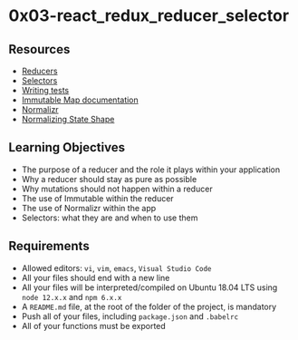 # 0x03-react_redux_reducer_selector

## Resources
- [Reducers](https://intranet.hbtn.io/rltoken/7qO8me8bdh1TdcO7tctP-w)
- [Selectors](https://intranet.hbtn.io/rltoken/8q-Y1bQWpGY5hvsK8z1_8g)
- [Writing tests](https://intranet.hbtn.io/rltoken/8XonDykAxg_W0zuLBoJI3g)
- [Immutable Map documentation](https://intranet.hbtn.io/rltoken/iAtRhrjVfu6wBsqMkfl08Q)
- [Normalizr](https://intranet.hbtn.io/rltoken/NgbMM7YPTslSszv-FceX8A)
- [Normalizing State Shape](https://intranet.hbtn.io/rltoken/9NScrx_cQ57BXZcrVYYyRA)
  
## Learning Objectives
- The purpose of a reducer and the role it plays within your application
- Why a reducer should stay as pure as possible
- Why mutations should not happen within a reducer
- The use of Immutable within the reducer
- The use of Normalizr within the app
- Selectors: what they are and when to use them
  
## Requirements
- Allowed editors: ```vi```, ```vim```, ```emacs```, ```Visual Studio Code```
- All your files should end with a new line
- All your files will be interpreted/compiled on Ubuntu 18.04 LTS using ```node 12.x.x``` and ```npm 6.x.x```
- A ```README.md``` file, at the root of the folder of the project, is mandatory
- Push all of your files, including ```package.json``` and ```.babelrc```
- All of your functions must be exported